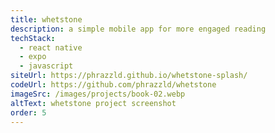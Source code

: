```yaml
---
title: whetstone
description: a simple mobile app for more engaged reading
techStack:
  - react native
  - expo
  - javascript
siteUrl: https://phrazzld.github.io/whetstone-splash/
codeUrl: https://github.com/phrazzld/whetstone
imageSrc: /images/projects/book-02.webp
altText: whetstone project screenshot
order: 5
---
```

